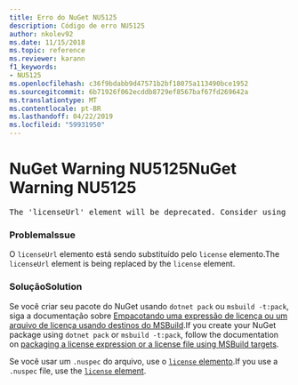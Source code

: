 ```yaml
---
title: Erro do NuGet NU5125
description: Código de erro NU5125
author: nkolev92
ms.date: 11/15/2018
ms.topic: reference
ms.reviewer: karann
f1_keywords:
- NU5125
ms.openlocfilehash: c36f9bdabb9d47571b2bf18075a113490bce1952
ms.sourcegitcommit: 6b71926f062ecddb8729ef8567baf67fd269642a
ms.translationtype: MT
ms.contentlocale: pt-BR
ms.lasthandoff: 04/22/2019
ms.locfileid: "59931950"
---
```

# <a name="nuget-warning-nu5125"></a><span data-ttu-id="672d5-103">NuGet Warning NU5125</span><span class="sxs-lookup"><span data-stu-id="672d5-103">NuGet Warning NU5125</span></span>
<pre>The 'licenseUrl' element will be deprecated. Consider using the 'license' element instead.</pre>

### <a name="issue"></a><span data-ttu-id="672d5-104">Problema</span><span class="sxs-lookup"><span data-stu-id="672d5-104">Issue</span></span>

<span data-ttu-id="672d5-105">O `licenseUrl` elemento está sendo substituído pelo `license` elemento.</span><span class="sxs-lookup"><span data-stu-id="672d5-105">The `licenseUrl` element is being replaced by the `license` element.</span></span>

### <a name="solution"></a><span data-ttu-id="672d5-106">Solução</span><span class="sxs-lookup"><span data-stu-id="672d5-106">Solution</span></span>

<span data-ttu-id="672d5-107">Se você criar seu pacote do NuGet usando `dotnet pack` ou `msbuild -t:pack`, siga a documentação sobre [Empacotando uma expressão de licença ou um arquivo de licença usando destinos do MSBuild](../msbuild-targets.md#packing-a-license-expression-or-a-license-file).</span><span class="sxs-lookup"><span data-stu-id="672d5-107">If you create your NuGet package using `dotnet pack` or `msbuild -t:pack`, follow the documentation on [packaging a license expression or a license file using MSBuild targets](../msbuild-targets.md#packing-a-license-expression-or-a-license-file).</span></span>

<span data-ttu-id="672d5-108">Se você usar um `.nuspec` do arquivo, use o [ `license` elemento](../nuspec.md#license).</span><span class="sxs-lookup"><span data-stu-id="672d5-108">If you use a `.nuspec` file, use the [`license` element](../nuspec.md#license).</span></span>
